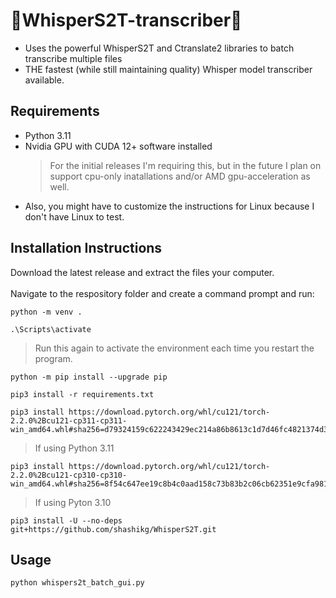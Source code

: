 # 🚀WhisperS2T-transcriber🚀
* Uses the powerful WhisperS2T and Ctranslate2 libraries to batch transcribe multiple files
* THE fastest (while still maintaining quality) Whisper model transcriber available.

## Requirements
* Python 3.11
* Nvidia GPU with CUDA 12+ software installed
  > For the initial releases I'm requiring this, but in the future I plan on support cpu-only inatallations and/or AMD gpu-acceleration as well.
* Also, you might have to customize the instructions for Linux because I don't have Linux to test.

## Installation Instructions
Download the latest release and extract the files your computer.<br><br>  Navigate to the respository folder and create a command prompt and run:

```
python -m venv .
```
```
.\Scripts\activate
```
  > Run this again to activate the environment each time you restart the program.
```
python -m pip install --upgrade pip
```
```
pip3 install -r requirements.txt
```
```
pip3 install https://download.pytorch.org/whl/cu121/torch-2.2.0%2Bcu121-cp311-cp311-win_amd64.whl#sha256=d79324159c622243429ec214a86b8613c1d7d46fc4821374d324800f1df6ade1
```
  > If using Python 3.11
```
pip3 install https://download.pytorch.org/whl/cu121/torch-2.2.0%2Bcu121-cp310-cp310-win_amd64.whl#sha256=8f54c647ee19c8b4c0aad158c73b83b2c06cb62351e9cfa981540ce7295a9015
```
  > If using Pyton 3.10
```
pip3 install -U --no-deps git+https://github.com/shashikg/WhisperS2T.git
```

## Usage
```
python whispers2t_batch_gui.py
```
